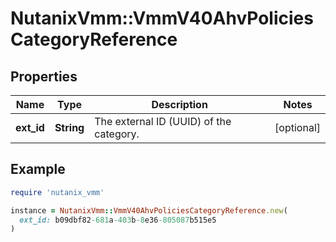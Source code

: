 # NutanixVmm::VmmV40AhvPoliciesCategoryReference

## Properties

| Name | Type | Description | Notes |
| ---- | ---- | ----------- | ----- |
| **ext_id** | **String** | The external ID (UUID) of the category. | [optional] |

## Example

```ruby
require 'nutanix_vmm'

instance = NutanixVmm::VmmV40AhvPoliciesCategoryReference.new(
  ext_id: b09dbf82-681a-403b-8e36-805087b515e5
)
```

